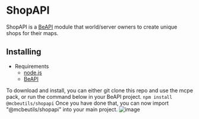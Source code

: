 # ShopAPI

ShopAPI is a [BeAPI](https://github.com/MCBE-Utilities/BeAPI) module that world/server owners to create unique shops for their maps.

## Installing
* Requirements
  * [node.js](https://nodejs.org/)
  * [BeAPI](https://github.com/MCBE-Utilities/BeAPI)

To download and install, you can either git clone this repo and use the mcpe pack, or run the command below in your BeAPI project.
```npm install @mcbeutils/shopapi```
Once you have done that, you can now import "@mcbeutils/shopapi" into your main project.
![image](public/import.png)